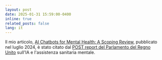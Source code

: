 ```yaml
---
layout: post
date: 2025-01-31 15:59:00-0400
inline: true
related_posts: false
lang: it
---
```


Il mio articolo, [AI Chatbots for Mental Health: A Scoping Review](https://doi.org/10.3390/app14135889), pubblicato nel luglio 2024, è stato citato dal [POST report del Parlamento del Regno Unito](https://research.gold.ac.uk/id/eprint/38251/1/POST-PN-0737.pdf) sull'IA e l'assistenza sanitaria mentale.
